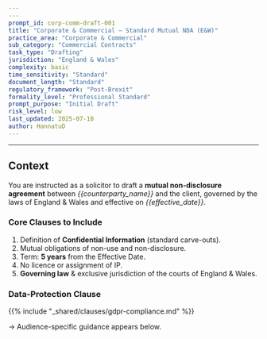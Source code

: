 ```yaml
---
---
prompt_id: corp-comm-draft-001
title: "Corporate & Commercial – Standard Mutual NDA (E&W)"
practice_area: "Corporate & Commercial"
sub_category: "Commercial Contracts"
task_type: "Drafting"
jurisdiction: "England & Wales"
complexity: basic
time_sensitivity: "Standard"
document_length: "Standard"
regulatory_framework: "Post-Brexit"
formality_level: "Professional Standard"
prompt_purpose: "Initial Draft"
risk_level: low
last_updated: 2025-07-10
author: HannatuD
---
```

---

## Context  
You are instructed as a solicitor to draft a **mutual non-disclosure agreement** between *{{counterparty_name}}* and the client, governed by the laws of England & Wales and effective on *{{effective_date}}*.

### Core Clauses to Include
1. Definition of **Confidential Information** (standard carve-outs).  
2. Mutual obligations of non-use and non-disclosure.  
3. Term: **5 years** from the Effective Date.  
4. No licence or assignment of IP.  
5. **Governing law** & exclusive jurisdiction of the courts of England & Wales.

### Data-Protection Clause  
<!-- Shared component pulled in at build time -->

{{% include "_shared/clauses/gdpr-compliance.md" %}}

→ Audience-specific guidance appears below.
